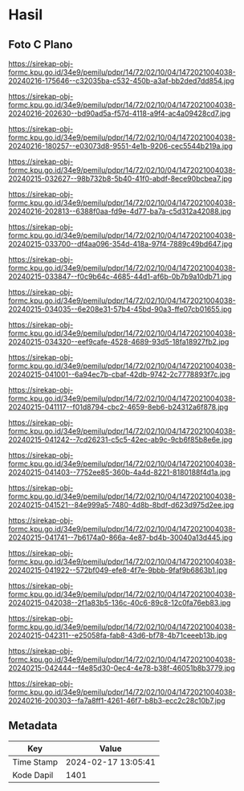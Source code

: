 # Hasil

## Foto C Plano

https://sirekap-obj-formc.kpu.go.id/34e9/pemilu/pdpr/14/72/02/10/04/1472021004038-20240216-175646--c32035ba-c532-450b-a3af-bb2ded7dd854.jpg

https://sirekap-obj-formc.kpu.go.id/34e9/pemilu/pdpr/14/72/02/10/04/1472021004038-20240216-202630--bd90ad5a-f57d-4118-a9f4-ac4a09428cd7.jpg

https://sirekap-obj-formc.kpu.go.id/34e9/pemilu/pdpr/14/72/02/10/04/1472021004038-20240216-180257--e03073d8-9551-4e1b-9206-cec5544b219a.jpg

https://sirekap-obj-formc.kpu.go.id/34e9/pemilu/pdpr/14/72/02/10/04/1472021004038-20240215-032627--98b732b8-5b40-41f0-abdf-8ece90bcbea7.jpg

https://sirekap-obj-formc.kpu.go.id/34e9/pemilu/pdpr/14/72/02/10/04/1472021004038-20240216-202813--6388f0aa-fd9e-4d77-ba7a-c5d312a42088.jpg

https://sirekap-obj-formc.kpu.go.id/34e9/pemilu/pdpr/14/72/02/10/04/1472021004038-20240215-033700--df4aa096-354d-418a-97f4-7889c49bd647.jpg

https://sirekap-obj-formc.kpu.go.id/34e9/pemilu/pdpr/14/72/02/10/04/1472021004038-20240215-033847--f0c9b64c-4685-44d1-af6b-0b7b9a10db71.jpg

https://sirekap-obj-formc.kpu.go.id/34e9/pemilu/pdpr/14/72/02/10/04/1472021004038-20240215-034035--6e208e31-57b4-45bd-90a3-ffe07cb01655.jpg

https://sirekap-obj-formc.kpu.go.id/34e9/pemilu/pdpr/14/72/02/10/04/1472021004038-20240215-034320--eef9cafe-4528-4689-93d5-18fa18927fb2.jpg

https://sirekap-obj-formc.kpu.go.id/34e9/pemilu/pdpr/14/72/02/10/04/1472021004038-20240215-041001--6a94ec7b-cbaf-42db-9742-2c7778893f7c.jpg

https://sirekap-obj-formc.kpu.go.id/34e9/pemilu/pdpr/14/72/02/10/04/1472021004038-20240215-041117--f01d8794-cbc2-4659-8eb6-b24312a6f878.jpg

https://sirekap-obj-formc.kpu.go.id/34e9/pemilu/pdpr/14/72/02/10/04/1472021004038-20240215-041242--7cd26231-c5c5-42ec-ab9c-9cb6f85b8e6e.jpg

https://sirekap-obj-formc.kpu.go.id/34e9/pemilu/pdpr/14/72/02/10/04/1472021004038-20240215-041403--7752ee85-360b-4a4d-8221-8180188f4d1a.jpg

https://sirekap-obj-formc.kpu.go.id/34e9/pemilu/pdpr/14/72/02/10/04/1472021004038-20240215-041521--84e999a5-7480-4d8b-8bdf-d623d975d2ee.jpg

https://sirekap-obj-formc.kpu.go.id/34e9/pemilu/pdpr/14/72/02/10/04/1472021004038-20240215-041741--7b6174a0-866a-4e87-bd4b-30040a13d445.jpg

https://sirekap-obj-formc.kpu.go.id/34e9/pemilu/pdpr/14/72/02/10/04/1472021004038-20240215-041922--572bf049-efe8-4f7e-9bbb-9faf9b6863b1.jpg

https://sirekap-obj-formc.kpu.go.id/34e9/pemilu/pdpr/14/72/02/10/04/1472021004038-20240215-042038--2f1a83b5-136c-40c6-89c8-12c0fa76eb83.jpg

https://sirekap-obj-formc.kpu.go.id/34e9/pemilu/pdpr/14/72/02/10/04/1472021004038-20240215-042311--e25058fa-fab8-43d6-bf78-4b71ceeeb13b.jpg

https://sirekap-obj-formc.kpu.go.id/34e9/pemilu/pdpr/14/72/02/10/04/1472021004038-20240215-042444--f4e85d30-0ec4-4e78-b38f-46051b8b3779.jpg

https://sirekap-obj-formc.kpu.go.id/34e9/pemilu/pdpr/14/72/02/10/04/1472021004038-20240216-200303--fa7a8ff1-4261-46f7-b8b3-ecc2c28c10b7.jpg


## Metadata

| Key        | Value               |
| ---------- | ------------------- |
| Time Stamp | 2024-02-17 13:05:41 |
| Kode Dapil | 1401                |



